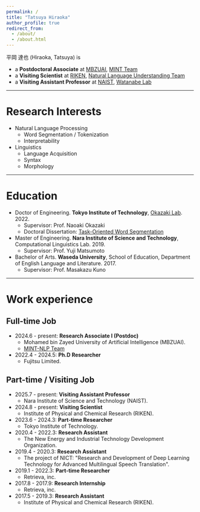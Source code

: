 ```yaml
---
permalink: /
title: "Tatsuya Hiraoka"
author_profile: true
redirect_from: 
  - /about/
  - /about.html
---
```


平岡 達也 (Hiraoka, Tatsuya) is 
- a **Postdoctoral Associate** at [MBZUAI](https://mbzuai.ac.ae/), [MINT Team](https://www.mint-nlp-mbzuai.com/)
- a **Visiting Scientist** at [RIKEN](https://www.riken.jp/en/), [Natural Language Understanding Team](https://www.riken.jp/en/research/labs/aip/goalorient_tech/nat_lang_understand/index.html)
- a **Visiting Assistant Professor** at [NAIST](https://www.naist.jp/en/), [Watanabe Lab](https://nlp.naist.jp/en/)

---

# Research Interests
- Natural Language Processing
  - Word Segmentation / Tokenization
  - Interpretability
- Linguistics
  - Language Acquisition
  - Syntax
  - Morphology

---

# Education
- Doctor of Engineering. **Tokyo Institute of Technology**, [Okazaki Lab](https://www.nlp.c.titech.ac.jp/index.en.html). 2022.
  - Supervisor: Prof. Naoaki Okazaki
  - Doctoral Dissertation: [Task-Oriented Word Segmentation](https://t2r2.star.titech.ac.jp/rrws/file/CTT100866215/ATD100000413/)
- Master of Engineering. **Nara Institute of Science and Technology**, Computational Linguistics Lab. 2019.
  - Supervisor: Prof. Yuji Matsumoto
- Bachelor of Arts. **Waseda University**, School of Education, Department of English Language and Literature. 2017.
  - Supervisor: Prof. Masakazu Kuno

---

# Work experience
## Full-time Job
- 2024.6 - present: **Research Associate I (Postdoc)**
  - Mohamed bin Zayed University of Artificial Intelligence (MBZUAI).
  - [MINT-NLP Team](https://www.mint-nlp-mbzuai.com/)
- 2022.4 - 2024.5: **Ph.D Researcher**
  - Fujitsu Limited.
 
## Part-time / Visiting Job
- 2025.7 - present: **Visiting Assistant Professor**
  - Nara Institute of Science and Technology (NAIST).
- 2024.8 - present: **Visiting Scientist**
  - Institute of Physical and Chemical Research (RIKEN).
- 2023.6 - 2024.3: **Part-time Researcher**
  - Tokyo Institute of Technology.
- 2020.4 - 2022.3: **Research Assistant**
  - The New Energy and Industrial Technology Development Organization.
- 2019.4 - 2020.3: **Research Assistant**
  - The project of NICT: "Research and Development of Deep Learning Technology for Advanced Multilingual Speech Translation".
- 2019.1 - 2022.3: **Part-time Researcher**
  - Retrieva, inc.
- 2017.8 - 2017.9: **Research Internship**
  - Retrieva, inc.
- 2017.5 - 2019.3: **Research Assistant**
  - Institute of Physical and Chemical Research (RIKEN).
